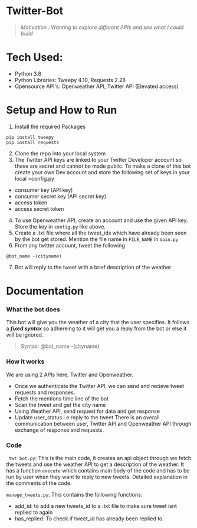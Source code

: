 # Twitter-Bot
>*Motivation : Wanting to explore different APIs and see what I could build*
# Tech Used:
- Python 3.8
- Python Libraries: Tweepy 4.10, Requests 2.28
- Opensource API's: Openweather API, Twitter API (Elevated access)

# Setup and How to Run
1. Install the required Packages
```
pip install tweepy
pip install requests
```
2. Clone the repo into your local system
3. The Twitter API keys are linked to your Twitter Developer account so these are secret and cannot be made public. To make a clone of this bot create your own Dev account and store the following set of keys in your local >config.py
- consumer key (API key)
- consumer secret key (API secret key)
- access token
- access secret token
4. To use Openweather API, create an account and use the given API key. Store the key in `config.py` like above.
5. Create a .txt file where all the tweet_ids which have already been seen by the bot get stored. Mention the file name in `FILE_NAME` in `main.py`
6. From any twitter account, tweet the following
```
@bot_name -(cityname)
```
7. Bot will reply to the tweet with a brief description of the weather

# Documentation
### What the bot does
This bot will give you the weather of a city that the user specifies. It follows a ***fixed syntax*** so adhereing to it will get you a reply from the bot or else it will be ignored.
>Syntax: @bot_name -(cityname)
### How it works
We are using 2 APIs here, Twitter and Openweather. 
- Once we authenticate the Twitter API, we can send and recieve tweet requests and responses.
- Fetch the mentions time line of the bot
- Scan the tweet and get the city name
- Using Weather API, send request for data and get response
- Update user_status i.e reply to the tweet
There is an overall communication between user, Twitter API and Openweather API through exchange of response and requests.

### Code
``` twt_bot.py```: This is the main code, it creates an api object through we fetch the tweets and use the weather API to get a description of the weather. It has a function ```execute``` which contains main body of the code and has to be run by user when they want to reply to new tweets. Detailed explanation in the comments of the code.

```manage_tweets.py```: This contains the following functions:
- add_id: to add a new tweets_id to a .txt file to make sure tweet isnt replied to again
- has_replied: To check if tweet_id has already been replied to.



